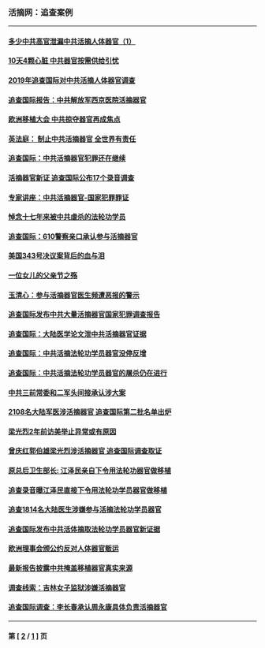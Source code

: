 ### 活摘网：追查案例
---
#### [多少中共高官泄漏中共活摘人体器官（1）](../../pages/nf5880/n12671234.md?05290430) 
#### [10天4颗心脏 中共器官按需供给引忧](../../pages/nf5880/n12326366.md?05290430) 
#### [2019年追查国际对中共活摘人体器官调查](../../pages/nf5880/n11917733.md?05290430) 
#### [追查国际报告：中共解放军西京医院活摘器官](../../pages/nf5880/n11838359.md?05290430) 
#### [欧洲移植大会 中共掠夺器官再成焦点](../../pages/nf5880/n11538883.md?05290430) 
#### [英法庭： 制止中共活摘器官 全世界有责任](../../pages/nf5880/n11330691.md?05290430) 
#### [追查国际：中共活摘器官犯罪还在继续](../../pages/nf5880/n11218301.md?05290430) 
#### [活摘器官新证 追查国际公布17个录音调查](../../pages/nf5880/n10897744.md?05290430) 
#### [专家讲座：中共活摘器官-国家犯罪罪证](../../pages/nf5880/n8828153.md?05290430) 
#### [悼念十七年来被中共虐杀的法轮功学员](../../pages/nf5880/n8124823.md?05290430) 
#### [追查国际：610警察亲口承认参与活摘器官](../../pages/nf5880/n8109067.md?05290430) 
#### [美国343号决议案背后的血与泪](../../pages/nf5880/n8020684.md?05290430) 
#### [一位女儿的父亲节之殇](../../pages/nf5880/n8014122.md?05290430) 
#### [玉清心：参与活摘器官医生频遭恶报的警示](../../pages/nf5880/n4637546.md?05290430) 
#### [追查国际发布中共大量活摘器官国家犯罪调查报告](../../pages/nf5880/n4613428.md?05290430) 
#### [追查国际：大陆医学论文泄中共活摘器官证据](../../pages/nf5880/n4608794.md?05290430) 
#### [追查国际：中共活摘法轮功学员器官没停反增](../../pages/nf5880/n4584075.md?05290430) 
#### [追查国际：中共活摘法轮功学员器官的屠杀仍在进行](../../pages/nf5880/n4299154.md?05290430) 
#### [中共三前常委和二军头间接承认涉大案](../../pages/nf5880/n4286244.md?05290430) 
#### [2108名大陆军医涉活摘器官 追查国际第二批名单出炉](../../pages/nf5880/n4284769.md?05290430) 
#### [梁光烈2年前访美举止异常或有原因](../../pages/nf5880/n4279686.md?05290430) 
#### [曾庆红郭伯雄梁光烈涉活摘器官 追查国际调查取证](../../pages/nf5880/n4278462.md?05290430) 
#### [原总后卫生部长: 江泽民亲自下令用法轮功器官做移植](../../pages/nf5880/n4263864.md?05290430) 
#### [追查录音曝江泽民直接下令用法轮功学员器官做移植](../../pages/nf5880/n4261268.md?05290430) 
#### [追查1814名大陆医生涉嫌参与活摘法轮功学员器官](../../pages/nf5880/n4259055.md?05290430) 
#### [追查国际发布中共活体摘取法轮功学员器官新证据](../../pages/nf5880/n4258255.md?05290430) 
#### [欧洲理事会颁公约反对人体器官贩运](../../pages/nf5880/n4206955.md?05290430) 
#### [最新报告披露中共掩盖移植器官真实来源](../../pages/nf5880/n4140084.md?05290430) 
#### [调查线索：吉林女子监狱涉嫌活摘器官](../../pages/nf5880/n4044366.md?05290430) 
#### [追查国际调查：李长春承认周永康具体负责活摘器官](../../pages/nf5880/n3966668.md?05290430) 

---
#### 第 [ [2](./2.md?05290430) / [1](./1.md?05290430) ] 页
